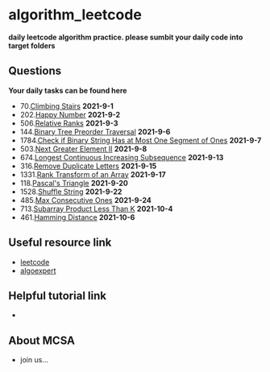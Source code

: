 # algorithm_leetcode
**daily leetcode algorithm practice. please sumbit your daily code into target folders**

## Questions
**Your daily tasks can be found here**

 - 70.[Climbing Stairs](https://leetcode.com/problems/climbing-stairs/) **2021-9-1**
 - 202.[Happy Number](https://leetcode.com/problems/happy-number/) **2021-9-2**
 - 506.[Relative Ranks](https://leetcode.com/problems/relative-ranks/) **2021-9-3**
 - 144.[Binary Tree Preorder Traversal](https://leetcode.com/problems/binary-tree-preorder-traversal/) **2021-9-6**
 - 1784.[Check if Binary String Has at Most One Segment of Ones](https://leetcode.com/problems/check-if-binary-string-has-at-most-one-segment-of-ones/) **2021-9-7**
 - 503.[Next Greater Element II](https://leetcode.com/problems/next-greater-element-ii/) **2021-9-8**
 - 674.[Longest Continuous Increasing Subsequence](https://leetcode.com/problems/longest-continuous-increasing-subsequence/) **2021-9-13**
 - 316.[Remove Duplicate Letters](https://leetcode.com/problems/remove-duplicate-letters/) **2021-9-15**
 - 1331.[Rank Transform of an Array](https://leetcode.com/problems/rank-transform-of-an-array/) **2021-9-17**
 - 118.[Pascal's Triangle](https://leetcode.com/problems/pascals-triangle/) **2021-9-20**
 - 1528.[Shuffle String](https://leetcode.com/problems/shuffle-string/) **2021-9-22**
 - 485.[Max Consecutive Ones](https://leetcode.com/problems/max-consecutive-ones/) **2021-9-24**
 - 713.[Subarray Product Less Than K](https://leetcode.com/problems/subarray-product-less-than-k/) **2021-10-4**
 - 461.[Hamming Distance](https://leetcode.com/problems/hamming-distance/) **2021-10-6**

## Useful resource link 
 - [leetcode](https://leetcode.com/problemset/all/?page=1)
 - [algoexpert](https://www.algoexpert.io/questions)

## Helpful tutorial link 
 - 


## About MCSA 
 - join us...



